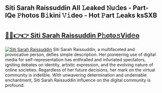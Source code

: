## Siti Sarah Raissuddin All 𝙻eaked 𝙽u𝚍es - Part-IQe 𝙿hotos B𝚒kini 𝚅𝚒deo - Hot 𝙿art 𝙻eaks ksSXB

# <h2><a href="http://ld3i5ld.urlbe.top/?page=Siti+Sarah+Raissuddin">🔗🔗👉👉 Siti Sarah Raissuddin P𝚑oto𝚜Vid𝚎o</a></h2>

[![Siti Sarah Raissuddin](https://i.imgur.com/eBuTRDB.gif)](http://ld3i5ld.urlbe.top/?page=Siti+Sarah+Raissuddin)
Siti Sarah Raissuddin, a multifaceted and provocative person, defies simple description. Her pioneering use of digital media for self-representation has enthralled and infuriated spectators, igniting debates on identity, artistic expression, and the evolving nature of online societies. Regardless of her future decisions, her mark on the virtual community is indelible. With unwavering determination and undeniable enchantment, Siti Sarah Raissuddin influence on the digital community is profound.
